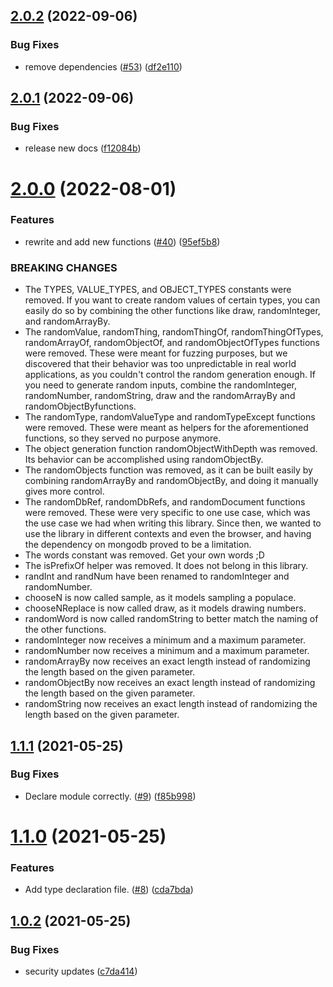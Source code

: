 ## [2.0.2](https://github.com/strangedev/zufall/compare/v2.0.1...v2.0.2) (2022-09-06)


### Bug Fixes

* remove dependencies ([#53](https://github.com/strangedev/zufall/issues/53)) ([df2e110](https://github.com/strangedev/zufall/commit/df2e110f2f3db228d7ea2feb42f63a47cde28e77))

## [2.0.1](https://github.com/strangedev/zufall/compare/v2.0.0...v2.0.1) (2022-09-06)


### Bug Fixes

* release new docs ([f12084b](https://github.com/strangedev/zufall/commit/f12084bfc0652d68b7d90037f877d6e62e77faa9))

# [2.0.0](https://github.com/strangedev/zufall/compare/v1.1.2...v2.0.0) (2022-08-01)


### Features

* rewrite and add new functions ([#40](https://github.com/strangedev/zufall/issues/40)) ([95ef5b8](https://github.com/strangedev/zufall/commit/95ef5b80f19facecfe4d1cc87edbf5638f5c81b9))


### BREAKING CHANGES

* The TYPES, VALUE_TYPES, and OBJECT_TYPES constants were removed. If you want to create random values of certain types, you can easily do so by combining the other functions like draw, randomInteger, and randomArrayBy.
* The randomValue, randomThing, randomThingOf, randomThingOfTypes, randomArrayOf, randomObjectOf, and randomObjectOfTypes functions were removed. These were meant for fuzzing purposes, but we discovered that their behavior was too unpredictable in real world applications, as you couldn't control the random generation enough. If you need to generate random inputs, combine the randomInteger, randomNumber, randomString, draw and the randomArrayBy and randomObjectByfunctions.
* The randomType, randomValueType and randomTypeExcept functions were removed. These were meant as helpers for the aforementioned functions, so they served no purpose anymore.
* The object generation function randomObjectWithDepth was removed. Its behavior can be accomplished using randomObjectBy.
* The randomObjects function was removed, as it can be built easily by combining randomArrayBy and randomObjectBy, and doing it manually gives more control.
* The randomDbRef, randomDbRefs, and randomDocument functions were removed. These were very specific to one use case, which was the use case we had when writing this library. Since then, we wanted to use the library in different contexts and even the browser, and having the dependency on mongodb proved to be a limitation.
* The words constant was removed. Get your own words ;D
* The isPrefixOf helper was removed. It does not belong in this library.
* randInt and randNum have been renamed to randomInteger and randomNumber.
* chooseN is now called sample, as it models sampling a populace.
* chooseNReplace is now called draw, as it models drawing numbers.
* randomWord is now called randomString to better match the naming of the other functions.
* randomInteger now receives a minimum and a maximum parameter.
* randomNumber now receives a minimum and a maximum parameter.
* randomArrayBy now receives an exact length instead of randomizing the length based on the given parameter.
* randomObjectBy now receives an exact length instead of randomizing the length based on the given parameter.
* randomString now receives an exact length instead of randomizing the length based on the given parameter.

## [1.1.1](https://github.com/strangedev/zufall/compare/v1.1.0...v1.1.1) (2021-05-25)


### Bug Fixes

* Declare module correctly. ([#9](https://github.com/strangedev/zufall/issues/9)) ([f85b998](https://github.com/strangedev/zufall/commit/f85b998540f5bfca16a081417f31a456394af256))

# [1.1.0](https://github.com/strangedev/zufall/compare/v1.0.2...v1.1.0) (2021-05-25)


### Features

* Add type declaration file. ([#8](https://github.com/strangedev/zufall/issues/8)) ([cda7bda](https://github.com/strangedev/zufall/commit/cda7bda46d66c740345433cb0976b50385e839f6))

## [1.0.2](https://github.com/strangedev/zufall/compare/v1.0.1...v1.0.2) (2021-05-25)


### Bug Fixes

* security updates ([c7da414](https://github.com/strangedev/zufall/commit/c7da4142177e0223143fef618ae0c8e01d4e9f16))
